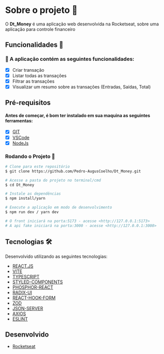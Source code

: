 <!--<div align='center'>
  <img height='200px' alt='Readme' title='Readme' src='./src/assets/ImgShow1.png'>
  <img height='200px' alt='Readme' title='Readme' src='./src/assets/ImgShow2.png'>
</div>-->

# Sobre o projeto 💬

O **Dt_Money** é uma aplicação web desenvolvida na Rocketseat, sobre uma aplicação para controle financeiro

## Funcionalidades 🧠

###  📕 A aplicação contém as seguintes funcionalidades:

- [x] Criar transação
- [x] Listar todas as transações
- [x] Filtrar as transações
- [x] Visualizar um resumo sobre as transações (Entradas, Saídas, Total)

## Pré-requisitos
#### Antes de começar, é bom ter instalado em sua maquina as seguintes ferramentas:
- [x] [GIT](https://git-scm.com/)
- [x] [VSCode](https://code.visualstudio.com/)
- [x] [NodeJs](https://nodejs.org/en/)

### Rodando o Projeto 📖

```bash
# Clone para este repositório
$ git clone https://github.com/Pedro-AugusCoelho/Dt_Money.git

# Acesse a pasta do projeto no terminal/cmd
$ cd Dt_Money

# Instale as dependências
$ npm install/yarn

# Execute a aplicação em modo de desenvolvimento
$ npm run dev / yarn dev

# O front iniciará na porta:5173 - acesse <http://127.0.0.1:5173>
# A api fake iniciará na porta:3000 - acesse <http://127.0.0.1:3000>
```

## Tecnologias 🛠

Desenvolvido utilizando as seguintes tecnologias:

- [REACT.JS](https://reactjs.org/)
- [VITE](https://vitejs.dev/)
- [TYPESCRIPT](https://www.typescriptlang.org/)
- [STYLED-COMPONENTS](https://styled-components.com/)
- [PHOSPHOR-REACT](https://phosphoricons.com/)
- [RADIX-UI](https://www.radix-ui.com/themes/docs/overview/getting-started)
- [REACT-HOOK-FORM](https://www.react-hook-form.com/)
- [ZOD](https://zod.dev/)
- [JSON-SERVER](https://www.npmjs.com/package/json-server)
- [AXIOS](https://www.npmjs.com/package/axios)
- [ESLINT](https://eslint.org/)

## Desenvolvido ##

- [Rocketseat](https://www.rocketseat.com.br/index)
